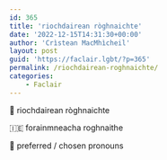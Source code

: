 ```yaml
---
id: 365
title: 'riochdairean ròghnaichte'
date: '2022-12-15T14:31:30+00:00'
author: 'Crìstean MacMhìcheil'
layout: post
guid: 'https://faclair.lgbt/?p=365'
permalink: /riochdairean-roghnaichte/
categories:
    - Faclair
---
```


&#x1f3f4;&#xe0067;&#xe0062;&#xe0073;&#xe0063;&#xe0074;&#xe007f; riochdairean ròghnaichte

&#x1f1ee;&#x1f1ea; forainmneacha roghnaithe

&#x1f3f4;&#xe0067;&#xe0062;&#xe0065;&#xe006e;&#xe0067;&#xe007f; preferred / chosen pronouns